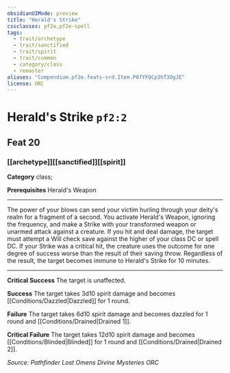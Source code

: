 ```yaml
---
obsidianUIMode: preview
title: "Herald's Strike"
cssclasses: pf2e,pf2e-spell
tags:
  - trait/archetype
  - trait/sanctified
  - trait/spirit
  - trait/common
  - category/class
  - remaster
aliases: "Compendium.pf2e.feats-srd.Item.P07YFQCp3hT3OgJE"
license: ORC
---
```

# Herald's Strike `pf2:2`
## Feat 20
### [[archetype]][[sanctified]][[spirit]]

**Category** class; 



**Prerequisites** Herald's Weapon
* * *
The power of your blows can send your victim hurling through your deity's realm for a fragment of a second. You activate Herald's Weapon, ignoring the frequency, and make a Strike with your transformed weapon or unarmed attack against a creature. If you hit and deal damage, the target must attempt a Will check save against the higher of your class DC or spell DC. If your Strike was a critical hit, the creature uses the outcome for one degree of success worse than the result of their saving throw. Regardless of the result, the target becomes immune to Herald's Strike for 10 minutes.

* * *

**Critical Success** The target is unaffected.

**Success** The target takes 3d10 spirit damage and becomes [[Conditions/Dazzled|Dazzled]] for 1 round.

**Failure** The target takes 6d10 spirit damage and becomes dazzled for 1 round and [[Conditions/Drained|Drained 1]].

**Critical Failure** The target takes 12d10 spirit damage and becomes [[Conditions/Blinded|Blinded]] for 1 round and [[Conditions/Drained|Drained 2]].

*Source: Pathfinder Lost Omens Divine Mysteries*
*ORC*